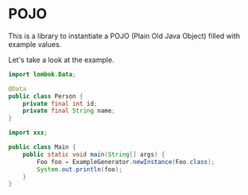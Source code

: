 # POJO

This is a library to instantiate a POJO (Plain Old Java Object) filled with example values.

Let's take a look at the example.

```java
import lombok.Data;

@Data
public class Person {
    private final int id;
    private final String name;
}
```

```java
import xxx;

public class Main {
    public static void main(String[] args) {
        Foo foo = ExampleGenerator.newInstance(Foo.class);
        System.out.println(foo);
    }
}
```
